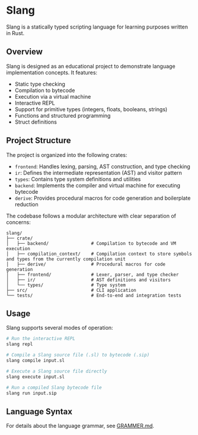 # Slang

Slang is a statically typed scripting language for learning purposes written in Rust.

## Overview

Slang is designed as an educational project to demonstrate language implementation concepts. It features:

- Static type checking
- Compilation to bytecode
- Execution via a virtual machine
- Interactive REPL
- Support for primitive types (integers, floats, booleans, strings)
- Functions and structured programming
- Struct definitions

## Project Structure

The project is organized into the following crates:

- `frontend`: Handles lexing, parsing, AST construction, and type checking
- `ir`: Defines the intermediate representation (AST) and visitor pattern
- `types`: Contains type system definitions and utilities
- `backend`: Implements the compiler and virtual machine for executing bytecode
- `derive`: Provides procedural macros for code generation and boilerplate reduction

The codebase follows a modular architecture with clear separation of concerns:

```plaintext
slang/
├── crate/
│   ├── backend/                # Compilation to bytecode and VM execution
│   ├── compilation_context/    # Compilation context to store symbols and types from the currently compilation unit
│   ├── derive/                 # Procedural macros for code generation
│   ├── frontend/               # Lexer, parser, and type checker
│   ├── ir/                     # AST definitions and visitors
│   └── types/                  # Type system
├── src/                        # CLI application
└── tests/                      # End-to-end and integration tests
```

## Usage

Slang supports several modes of operation:

```bash
# Run the interactive REPL
slang repl

# Compile a Slang source file (.sl) to bytecode (.sip)
slang compile input.sl

# Execute a Slang source file directly
slang execute input.sl

# Run a compiled Slang bytecode file
slang run input.sip
```

## Language Syntax

For details about the language grammar, see [GRAMMER.md](GRAMMER.md).
